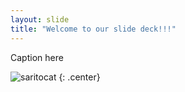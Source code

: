 ```yaml
---
layout: slide
title: "Welcome to our slide deck!!!"
---
```


Caption here

![saritocat](https://octodex.github.com/images/saritocat.png)
{: .center}
